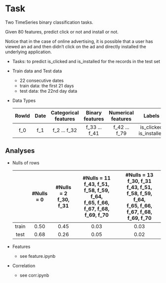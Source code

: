 # Task

Two TimeSeries binary classification tasks.

Given 80 features, predict click or not and install or not.

Notice that in the case of online advertising, it is possible that a user has viewed an ad and then didn’t click on the ad and directly installed the underlying application.

- Tasks: to predict is_clicked and is_installed for the records in the test set

- Train data and Test data
  - 22 consecutive dates
  - train data: the first 21 days
  - test data: the 22nd day data

- Data Types

  |RowId|Date|Categorical features|Binary features|Numerical features|Labels|
  |:-:|:-:|:-:|:-:|:-:|:-:|
  |f_0|f_1|f_2 ... f_32|f_33 ... f_41|f_42 ... f_79|is_clicked<br>is_installed|

## Analyses

- Nulls of rows

    ||#Nulls = 0|#Nulls = 2<br>f_30, f_31|#Nulls = 11<br>f_43, f_51, f_58, f_59, f_64,<br> f_65, f_66, f_67, f_68, f_69, f_70|#Nulls = 13<br>f_30, f_31<br> f_43, f_51, f_58, f_59, f_64,<br> f_65, f_66, f_67, f_68, f_69, f_70|
    |:-:|:-:|:-:|:-:|:-:|
    |train|0.50|0.45|0.03|0.03|
    |test|0.68|0.26|0.05|0.02|

- Features
  - see feature.ipynb

- Correlation
    - see corr.ipynb
